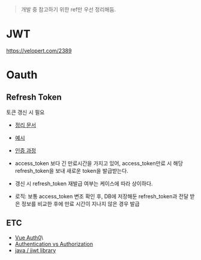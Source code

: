 > 개발 중 참고하기 위한 ref만 우선 정리해둠.

# JWT
https://velopert.com/2389

# Oauth
## Refresh Token
토큰 갱신 시 필요
- [정리 문서](https://auth0.com/blog/refresh-tokens-what-are-they-and-when-to-use-them/)
- [예시](https://auth0.com/docs/tokens/refresh-tokens/get-refresh-tokens)
- [인증 과정](https://tansfil.tistory.com/59)

-  access_token 보다 긴 만료시간을 가지고 있어, access_token만료 시 해당 refresh_token을 보내 새로운 token을 발급받는다.
-  갱신 시 refresh_token 재발급 여부는 케이스에 따라 상이하다.
-  로직: 보통 access_token 변조 확인 후, DB에 저장해둔 refresh_token과 전달 받은 정보를 비교한 후에 만료 시간이 지나지 않은 경우 발급

## ETC
- [Vue Auth0](https://auth0.com/blog/complete-guide-to-vue-user-authentication/)\
- [Authentication vs Authorization](https://auth0.com/intro-to-iam/authentication-vs-authorization/)
- [java / jjwt library](https://bamdule.tistory.com/123)
